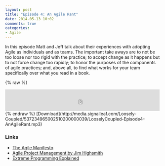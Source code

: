 ```yaml
---
layout: post
title: "Episode 4: An Agile Rant"
date: 2014-05-13 10:02
comments: true
categories: 
- Agile
---
```

In this episode Matt and Jeff talk about their experiences with adopting Agile as individuals and as teams. The important take aways are to not be too loose nor too rigid with the practice; to accept change as it happens but to not force change too rapidly; to honor the purposes of the components of agile practices; and, above all, to find what works for your team specifically over what you read in a book.

{% raw %}
<iframe src="http://media.signalleaf.com/player/Loosely-Coupled/537234965002510200000039/" width="500" height="70" frameborder="0"></iframe>
{% endraw %}
[Download](http://media.signalleaf.com/Loosely-Coupled/537234965002510200000039/LooselyCoupled-Episode4-AnAgileRant.mp3)

### Links

* [The Agile Manifesto](http://agilemanifesto.org/)
* [Agile Project Management by Jim Highsmith](http://www.amazon.com/Agile-Project-Management-Creating-Innovative/dp/0321658396/)
* [Extreme Programming Explained](http://www.amazon.com/Extreme-Programming-Explained-Embrace-Edition/dp/0321278658)
